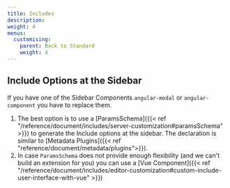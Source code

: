 ```yaml
---
title: Includes
description:
weight: 4
menus:
  customising:
    parent: Back to Standard
    weight: 4
---
```


## Include Options at the Sidebar

If you have one of the Sidebar Components `angular-modal` or `angular-component` you have to replace them.

1) The best option is to use a [ParamsSchema]({{< ref "/reference/document/includes/server-customization#paramsSchema" >}}) to generate the Include options at the sidebar. The declaration is similar to [Metadata Plugins]({{< ref "reference/document/metadata/plugins">}}).
2) In case `ParamsSchema` does not provide enough flexibility (and we can't build an extension for you) you can use a [Vue Component]({{< ref "/reference/document/includes/editor-customization#custom-include-user-interface-with-vue" >}})
